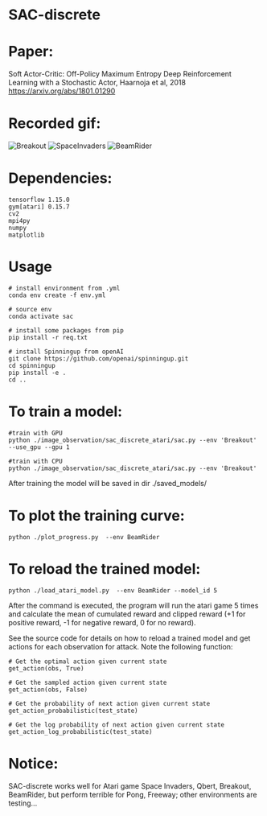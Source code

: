 # SAC-discrete


# Paper: 

Soft Actor-Critic: Off-Policy Maximum Entropy Deep Reinforcement Learning with a Stochastic Actor, Haarnoja et al, 2018 https://arxiv.org/abs/1801.01290

# Recorded gif:
![Breakout](./saved_models/Breakout.gif)
![SpaceInvaders](./saved_models/SpaceInvaders.gif)
![BeamRider](./saved_models/BeamRider.gif)


# Dependencies:
```
tensorflow 1.15.0
gym[atari] 0.15.7
cv2
mpi4py
numpy
matplotlib
```

# Usage
```
# install environment from .yml
conda env create -f env.yml

# source env
conda activate sac

# install some packages from pip
pip install -r req.txt

# install Spinningup from openAI
git clone https://github.com/openai/spinningup.git
cd spinningup
pip install -e .
cd ..
```


# To train a model:

```
#train with GPU
python ./image_observation/sac_discrete_atari/sac.py --env 'Breakout' --use_gpu --gpu 1

#train with CPU
python ./image_observation/sac_discrete_atari/sac.py --env 'Breakout'

```
After training the model will be saved in dir ./saved_models/

# To plot the training curve:
```
python ./plot_progress.py  --env BeamRider
```

# To reload the trained model:
```
python ./load_atari_model.py  --env BeamRider --model_id 5
```

After the command is executed, the program will run the atari game 5 times and calculate the mean of cumulated reward and clipped reward (+1 for positive reward, -1 for negative reward, 0 for no reward).

See the source code for details on how to reload a trained model and get actions for each observation for attack. Note the following function:
```
# Get the optimal action given current state
get_action(obs, True)

# Get the sampled action given current state
get_action(obs, False)

# Get the probability of next action given current state
get_action_probabilistic(test_state)

# Get the log probability of next action given current state
get_action_log_probabilistic(test_state)
```


# Notice:

SAC-discrete works well for Atari game Space Invaders, Qbert, Breakout, BeamRider, but perform terrible for Pong, Freeway; other environments are testing...